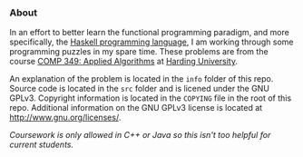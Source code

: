 ### About

In an effort to better learn the functional programming paradigm,
and more specifically, the [Haskell programming language](https://www.haskell.org), I am working through some programming puzzles in my spare time. These problems are from the course [COMP 349: Applied Algorithms](http://www.harding.edu/academics/colleges-departments/sciences/computer-science/courses-offered) at [Harding University](http://www.harding.edu).

An explanation of the problem is located in the `info` folder of this repo.
Source code is located in the `src` folder and is licened under the GNU GPLv3.
Copyright information is located in the `COPYING` file in the root of this repo.
Additional information on the GNU GPLv3 license is located at http://www.gnu.org/licenses/.  

_*Coursework is only allowed in C++ or Java so this isn't too helpful for current students.*_
